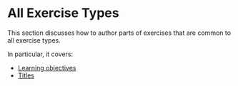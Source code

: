 # All Exercise Types

This section discusses how to author parts of exercises that are common to all exercise types.

In particular, it covers:

- [Learning objectives](courses/exercises/all-exercise-types/learning-objectives.md)
- [Titles](courses/exercises/all-exercise-types/titles.md)
